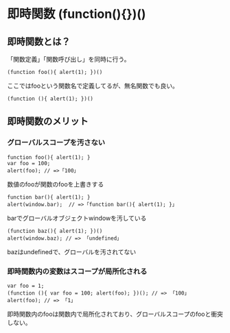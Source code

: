 ﻿# 即時関数 (function(){})()

## 即時関数とは？
「関数定義」「関数呼び出し」を同時に行う。

```clike
(function foo(){ alert(1); })()
```

ここではfooという関数名で定義してるが、無名関数でも良い。

```clike
(function (){ alert(1); })()
```

## 即時関数のメリット

### グローバルスコープを汚さない

```clike
function foo(){ alert(1); }
var foo = 100;
alert(foo); // =>「100」
```

数値のfooが関数のfooを上書きする

```clike
function bar(){ alert(1); }
alert(window.bar);  // =>「function bar(){ alert(1); }」
```

barでグローバルオブジェクトwindowを汚している

```clike
(function baz(){ alert(1); })()
alert(window.baz); // => 「undefined」
```

bazはundefinedで、グローバルを汚されてない

### 即時関数内の変数はスコープが局所化される

```clike
var foo = 1;
(function (){ var foo = 100; alert(foo); })(); // => 「100」
alert(foo); // => 「1」
```

即時関数内のfooは関数内で局所化されており、グローバルスコープのfooと衝突しない。
